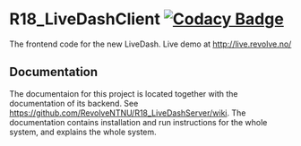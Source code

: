 # R18_LiveDashClient [![Codacy Badge](https://api.codacy.com/project/badge/Grade/04c588112abc4cfc90a49c620f6cf572)](https://www.codacy.com?utm_source=github.com&amp;utm_medium=referral&amp;utm_content=RevolveNTNU/R18_LiveDashClient&amp;utm_campaign=Badge_Grade)
The frontend code for the new LiveDash. Live demo at http://live.revolve.no/

## Documentation
The documentaion for this project is located together with the documentation of its backend. See https://github.com/RevolveNTNU/R18_LiveDashServer/wiki. The documentation contains installation and run instructions for the whole system, and explains the whole system.
